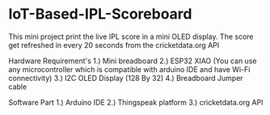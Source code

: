 # IoT-Based-IPL-Scoreboard

This mini project print the live IPL score in a mini OLED display. The score get refreshed in every 20 seconds from the cricketdata.org API

Hardware Requirement's
1.) Mini breadboard
2.) ESP32 XIAO (You can use any microcontroller which is compatible with arduino IDE and have Wi-Fi connectivity)
3.) I2C OLED Display (128 By 32) 
4.) Breadboard Jumper cable

Software Part
1.) Arduino IDE
2.) Thingspeak platform
3.) cricketdata.org API
